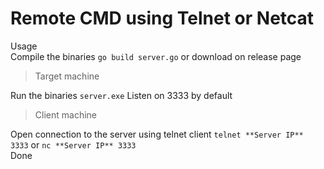 # Remote CMD using Telnet or Netcat

Usage  
Compile the binaries `go build server.go` or download on release page
>Target machine  

Run the binaries `server.exe` Listen on 3333 by default  
 
>Client machine  

Open connection to the server using telnet client `telnet **Server IP** 3333` or `nc **Server IP** 3333`  
Done
